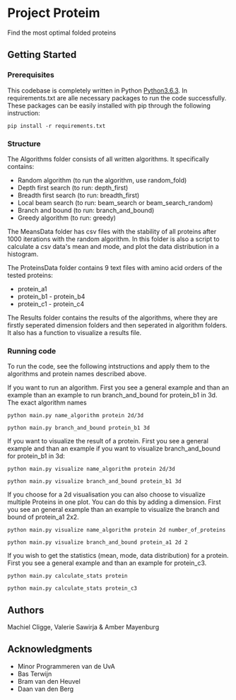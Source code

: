 # Project Proteim

Find the most optimal folded proteins

## Getting Started

### Prerequisites

This codebase is completely written in Python [Python3.6.3](https://www.python.org/downloads/). In requirements.txt are alle necessary packages to run the code successfully. These packages can be easily installed with pip through the following instruction:

```
pip install -r requirements.txt
```

### Structure

The Algorithms folder consists of all written algorithms. It specifically contains:
* Random algorithm      (to run the algorithm, use random_fold)
* Depth first search    (to run: depth_first)
* Breadth first search  (to run: breadth_first)
* Local beam search     (to run: beam_search or beam_search_random)
* Branch and bound      (to run: branch_and_bound)
* Greedy algorithm      (to run: greedy)

The MeansData folder has csv files with the stability of all proteins after 1000 iterations with the random algorithm.
In this folder is also a script to calculate a csv data's mean and mode, and plot the data distribution in a histogram.

The ProteinsData folder contains 9 text files with amino acid orders of the tested proteins:
* protein_a1
* protein_b1 - protein_b4
* protein_c1 - protein_c4

The Results folder contains the results of the algorithms, where they are firstly seperated dimension folders and then seperated in  algorithm folders.
It also has a function to visualize a results file.


### Running code

To run the code, see the following intstructions and apply them to the algorithms and
protein names described above.

If you want to run an algorithm. First you see a general example
and than an example than an example to run  branch_and_bound for protein_b1 in 3d.
The exact algorithm names

```
python main.py name_algorithm protein 2d/3d

python main.py branch_and_bound protein_b1 3d
```

If you want to visualize the result of a protein. First you see a general example
and than an example if you want to visualize branch_and_bound for protein_b1 in 3d:

```
python main.py visualize name_algorithm protein 2d/3d

python main.py visualize branch_and_bound protein_b1 3d
```

If you choose for a 2d visualisation you can also choose to visualize multiple Proteins
in one plot. You can do this by adding a dimension. First you see an general example
than an example to visualize the branch and bound of protein_a1 2x2.


```
python main.py visualize name_algorithm protein 2d number_of_proteins

python main.py visualize branch_and_bound protein_a1 2d 2
```

If you wish to get the statistics (mean, mode, data distribution) for a protein.
First you see a general example and than an example for protein_c3.


```
python main.py calculate_stats protein

python main.py calculate_stats protein_c3
```


## Authors
Machiel Cligge,
Valerie Sawirja &
Amber Mayenburg

## Acknowledgments
* Minor Programmeren van de UvA
* Bas Terwijn
* Bram van den Heuvel
* Daan van den Berg
